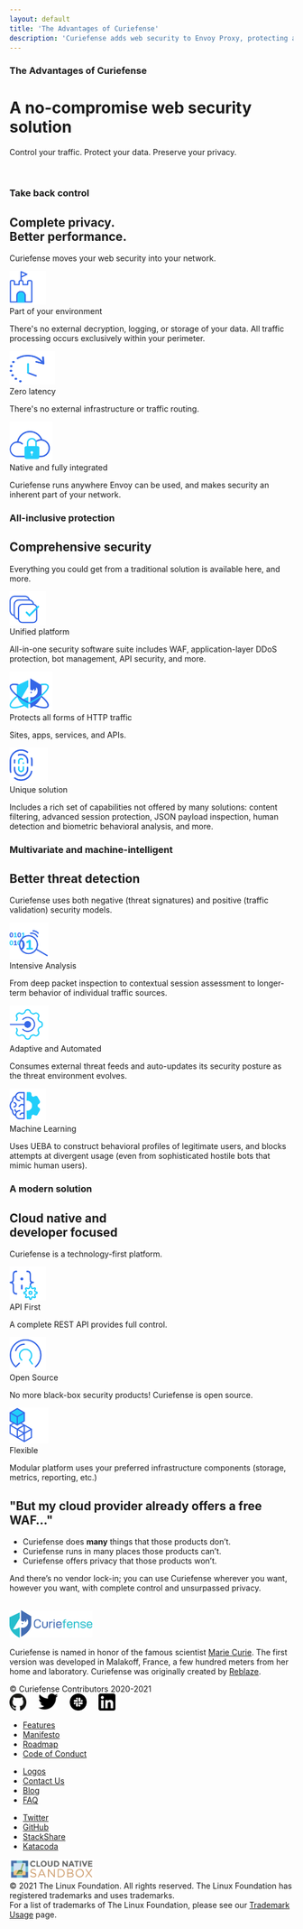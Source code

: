 ```yaml
---
layout: default
title: 'The Advantages of Curiefense'
description: 'Curiefense adds web security to Envoy Proxy, protecting apps, sites, services, and APIs. Here are its advantages compared to other web security solutions.'
---
```


<div class="wrapper">
    <div class="hero-nohome advantages">
      <div class="container w-container">
        <div class="hero-row nohome">
          <div class="row flex-vertical w-row">
            <div class="w-col w-col-6 w-col-stack">
              <div class="item-vertical level-one first">
                <div class="item-vertical first">
                  <h3 class="heading-2 contrast">The Advantages of Curiefense</h3>
                  <h1 class="hero-title nohome contrast">A no-compromise web security solution</h1>
                </div>
                <div class="item-vertical">
                  <p class="paragraph hero-paragraph contrast">Control your traffic. Protect your data. Preserve your privacy.<br></p>
                </div>
              </div>
            </div>
            <div class="no-paddings w-col w-col-6 w-col-stack">
              <div class="hero-image-nohome"><img src="images/isometric_white_bg-06-06.png" srcset="images/isometric_white_bg-06-06-p-500.png 500w, images/isometric_white_bg-06-06-p-800.png 800w, images/isometric_white_bg-06-06-p-1080.png 1080w, images/isometric_white_bg-06-06-p-1600.png 1600w, images/isometric_white_bg-06-06-p-3200.png 3200w, images/isometric_white_bg-06-06.png 6580w" height="" sizes="(max-width: 479px) 93vw, (max-width: 767px) 92vw, (max-width: 991px) 96vw, 610px" alt=""></div>
            </div>
          </div>
        </div>
      </div>
    </div>
    <div class="section columns-icons">
      <div class="container w-container">
        <div class="item-vertical first">
          <h3 class="heading-2">Take back control</h3>
          <h2 class="heading-3">Complete privacy. <br>Better performance.</h2>
          <div class="item-vertical">
            <p class="paragraph hero-paragraph">Curiefense moves your web security into your network.<br></p>
          </div>
        </div>
        <div class="item-vertical">
          <div class="w-layout-grid columns-icons-grid">
            <div class="columns-icons-box">
              <div class="columns-icons-icon-wrapper"><img src="images/castle_1.svg" loading="lazy" height="60" alt=""></div>
              <div class="item-vertical">
                <div class="list-item-title">Part of your environment</div>
                <p class="paragraph">There&#x27;s no external decryption, logging, or storage of your data. All traffic processing occurs exclusively within your perimeter.<br></p>
              </div>
            </div>
            <div class="columns-icons-box">
              <div class="columns-icons-icon-wrapper"><img src="images/speed_1.svg" loading="lazy" height="60" width="81" alt=""></div>
              <div class="item-vertical">
                <div class="list-item-title">Zero latency</div>
                <p class="paragraph">There&#x27;s no external infrastructure or traffic routing.<br></p>
              </div>
            </div>
            <div class="columns-icons-box">
              <div class="columns-icons-icon-wrapper"><img src="images/locked_1.svg" loading="lazy" height="70" alt=""></div>
              <div class="item-vertical">
                <div class="list-item-title">Native and fully integrated</div>
                <p class="paragraph">Curiefense runs anywhere Envoy can be used, and makes security an inherent part of your network.<br></p>
              </div>
            </div>
          </div>
        </div>
      </div>
    </div>
    <div class="section columns-icons contrast">
      <div class="container w-container">
        <div class="item-vertical first">
          <h3 class="heading-2 contrast">All-inclusive protection</h3>
          <h2 class="heading-3 contrast">Comprehensive security</h2>
          <div class="item-vertical">
            <p class="paragraph hero-paragraph contrast">Everything you could get from a traditional solution is available here, and more.<br></p>
          </div>
        </div>
        <div class="item-vertical">
          <div class="w-layout-grid columns-icons-grid">
            <div class="columns-icons-box">
              <div class="columns-icons-icon-wrapper"><img src="images/checklist.svg" loading="lazy" height="60" alt=""></div>
              <div class="item-vertical">
                <div class="list-item-title contrast">Unified platform</div>
                <p class="paragraph contrast">All-in-one security software suite includes WAF, application-layer DDoS protection, bot management, API security, and more.<br></p>
              </div>
            </div>
            <div class="columns-icons-box">
              <div class="columns-icons-icon-wrapper"><img src="images/shield-logo.svg" loading="lazy" height="70" alt=""></div>
              <div class="item-vertical">
                <div class="list-item-title contrast">Protects all forms of HTTP traffic</div>
                <p class="paragraph contrast">Sites, apps, services, and APIs.<br></p>
              </div>
            </div>
            <div class="columns-icons-box">
              <div class="columns-icons-icon-wrapper"><img src="images/unique.svg" loading="lazy" height="63" alt=""></div>
              <div class="item-vertical">
                <div class="list-item-title contrast">Unique solution</div>
                <p class="paragraph contrast">Includes a rich set of capabilities not offered by many solutions: content filtering, advanced session protection, JSON payload inspection, human detection and biometric behavioral analysis, and more.<br></p>
              </div>
            </div>
          </div>
        </div>
      </div>
    </div>
    <div class="section columns-icons">
      <div class="container w-container">
        <div class="item-vertical first">
          <h3 class="heading-2">Multivariate and machine-intelligent</h3>
          <h2 class="heading-3">Better threat detection</h2>
          <div class="item-vertical">
            <p class="paragraph hero-paragraph">Curiefense uses both negative (threat signatures) and positive (traffic validation) security models.<br></p>
          </div>
        </div>
        <div class="item-vertical">
          <div class="w-layout-grid columns-icons-grid">
            <div class="columns-icons-box">
              <div class="columns-icons-icon-wrapper"><img src="images/inspection.svg" loading="lazy" height="65" alt=""></div>
              <div class="item-vertical">
                <div class="list-item-title">Intensive Analysis</div>
                <p class="paragraph">From deep packet inspection to contextual session assessment to longer-term behavior of individual traffic sources.<br></p>
              </div>
            </div>
            <div class="columns-icons-box">
              <div class="columns-icons-icon-wrapper"><img src="images/autoupdates.svg" loading="lazy" height="65" alt=""></div>
              <div class="item-vertical">
                <div class="list-item-title">Adaptive and Automated</div>
                <p class="paragraph">Consumes external threat feeds and auto-updates its security posture as the threat environment evolves.<br></p>
              </div>
            </div>
            <div class="columns-icons-box">
              <div class="columns-icons-icon-wrapper"><img src="images/machine-learning.svg" loading="lazy" height="60" alt=""></div>
              <div class="item-vertical">
                <div class="list-item-title">Machine Learning</div>
                <p class="paragraph">Uses UEBA to construct behavioral profiles of legitimate users, and blocks attempts at divergent usage (even from sophisticated hostile bots that mimic human users).<br></p>
              </div>
            </div>
          </div>
        </div>
      </div>
    </div>
    <div class="section columns-icons white">
      <div class="container w-container">
        <div class="item-vertical first">
          <h3 class="heading-2">A modern solution</h3>
          <h2 class="heading-3">Cloud native and <br>developer focused</h2>
          <div class="item-vertical">
            <p class="paragraph hero-paragraph">Curiefense is a technology-first platform.<br></p>
          </div>
        </div>
        <div class="item-vertical">
          <div class="w-layout-grid columns-icons-grid">
            <div class="columns-icons-box">
              <div class="columns-icons-icon-wrapper"><img src="images/API.svg" loading="lazy" height="60" alt=""></div>
              <div class="item-vertical">
                <div class="list-item-title">API First</div>
                <p class="paragraph">A complete REST API provides full control.<br></p>
              </div>
            </div>
            <div class="columns-icons-box">
              <div class="columns-icons-icon-wrapper"><img src="images/open-source.svg" loading="lazy" height="60" alt=""></div>
              <div class="item-vertical">
                <div class="list-item-title">Open Source</div>
                <p class="paragraph">No more black-box security products! Curiefense is open source.<br></p>
              </div>
            </div>
            <div class="columns-icons-box">
              <div class="columns-icons-icon-wrapper"><img src="images/modular.svg" loading="lazy" height="64" alt=""></div>
              <div class="item-vertical">
                <div class="list-item-title">Flexible</div>
                <p class="paragraph">Modular platform uses your preferred infrastructure components (storage, metrics, reporting, etc.)<br></p>
              </div>
            </div>
          </div>
        </div>
      </div>
    </div>
    <div class="section waf">
      <div class="container w-container">
        <div class="row-section flex-vertical w-row">
          <div class="w-col w-col-11">
            <div class="item-vertical first">
              <h2 class="heading-3">&quot;But my cloud provider already offers a free WAF…&quot;</h2>
              <div class="item-vertical"></div>
            </div>
            <div class="item-vertical">
              <ul role="list" class="list">
                <li class="list-item alt">
                  <div class="paragraph">Curiefense does <strong class="bold-text-2">many</strong> things that those products don’t.</div>
                </li>
                <li class="list-item alt">
                  <div class="paragraph">Curiefense runs in many places those products can’t.</div>
                </li>
                <li class="list-item alt">
                  <div class="paragraph">Curiefense offers privacy that those products won’t.</div>
                </li>
              </ul>
            </div>
            <div class="item-vertical">
              <p class="paragraph">And there’s no vendor lock-in; you can use Curiefense wherever you want, however you want, with complete control and unsurpassed privacy.<br><br></p>
            </div>
          </div>
          <div class="w-col w-col-1"></div>
        </div>
      </div>
    </div>
    <div class="section footer">
      <div class="container w-container">
        <div class="w-row">
          <div class="w-col w-col-4"><img src="images/curie-01.svg" width="147" alt="">
            <div class="footer-description">
              <p class="paragraph">Curiefense is named in honor of the famous scientist <a href="marie-curie.html" target="_blank">Marie Curie</a>. The first version was developed in Malakoff, France, a few hundred meters from her home and laboratory. Curiefense was originally created by <a href="https://www.reblaze.com/" target="_blank">Reblaze</a>.<br></p>
            </div>
            <div class="footer-copyright">© Curiefense Contributors 2020-2021</div>
            <div class="columns w-row">
              <div class="w-col w-col-2 w-col-small-3 w-col-tiny-3">
                <a href="https://github.com/curiefense" target="_blank" class="w-inline-block"><img src="images/github.svg" loading="lazy" width="30" alt=""></a>
              </div>
              <div class="w-col w-col-2 w-col-small-3 w-col-tiny-3">
                <a href="https://twitter.com/curiefense" target="_blank" class="w-inline-block"><img src="images/twitter.svg" loading="lazy" width="35" alt=""></a>
              </div>
              <div class="w-col w-col-2 w-col-small-3 w-col-tiny-3">
                <a href="https://join.slack.com/t/curiefense/shared_invite/zt-nc8lyrjo-JJoY2mwrqNOfkmoA6ycTHg" target="_blank" class="w-inline-block"><img src="images/slack.svg" loading="lazy" width="30" alt=""></a>
              </div>
              <div class="w-col w-col-6 w-col-small-3 w-col-tiny-3">
                <a href="https://www.linkedin.com/company/curiefense" target="_blank" class="w-inline-block"><img src="images/linkedin.svg" loading="lazy" width="30" alt=""></a>
              </div>
            </div>
          </div>
          <div class="w-col w-col-2"></div>
          <div class="w-col w-col-2">
            <ul role="list" class="footer-list">
              <li class="footer-list-item">
                <a href="features.html" class="footer-list-item-link">Features</a>
              </li>
              <li class="footer-list-item">
                <a href="manifesto.html" class="footer-list-item-link">Manifesto</a>
              </li>
              <li class="footer-list-item">
                <a href="https://github.com/curiefense/curiefense/blob/master/ROADMAP.md" target="_blank" class="footer-list-item-link">Roadmap</a>
              </li>
              <li class="footer-list-item">
                <a href="https://github.com/curiefense/curiefense/blob/master/CODE_OF_CONDUCT.md" target="_blank" class="footer-list-item-link">Code of Conduct</a>
              </li>
            </ul>
          </div>
          <div class="w-col w-col-2">
            <ul role="list" class="footer-list second">
              <li class="footer-list-item">
                <a href="https://github.com/cncf/artwork/blob/master/examples/sandbox.md#curiefense-logos" target="_blank" class="footer-list-item-link">Logos</a>
              </li>
              <li class="footer-list-item">
                <a href="contact-us.html" class="footer-list-item-link">Contact Us</a>
              </li>
              <li class="footer-list-item">
                <a href="blog.html" class="footer-list-item-link">Blog</a>
              </li>
              <li class="footer-list-item">
                <a href="faq.html" class="footer-list-item-link">FAQ</a>
              </li>
            </ul>
          </div>
          <div class="w-col w-col-2">
            <ul role="list" class="footer-list second">
              <li class="footer-list-item">
                <a href="https://twitter.com/curiefense" target="_blank" class="footer-list-item-link">Twitter</a>
              </li>
              <li class="footer-list-item">
                <a href="https://github.com/curiefense/curiefense" target="_blank" class="footer-list-item-link">GitHub</a>
              </li>
              <li class="footer-list-item">
                <a href="https://stackshare.io/curiefense/curiefense" target="_blank" class="footer-list-item-link">StackShare</a>
              </li>
              <li class="footer-list-item">
                <a href="https://www.katacoda.com/curiefense" target="_blank" class="footer-list-item-link">Katacoda</a>
              </li>
            </ul>
          </div>
        </div>
      </div>
      <div class="container-2 w-container">
        <a href="https://www.cncf.io/sandbox-projects/" target="_blank" class="w-inline-block"><img src="images/cncf-sandbox-horizontal-color.svg" loading="lazy" width="150" alt="" class="image-8"></a>
      </div>
      <div class="w-container">
        <div class="text-block-4">© 2021 The Linux Foundation. All rights reserved. The Linux Foundation has registered trademarks and uses trademarks. <br>For a list of trademarks of The Linux Foundation, please see our <a href="https://www.linuxfoundation.org/en/trademark-usage/" target="_blank">Trademark Usage</a> page.</div>
      </div>
    </div>
  </div>
  <script src="https://d3e54v103j8qbb.cloudfront.net/js/jquery-3.5.1.min.dc5e7f18c8.js?site=5f906e60f009d620eb2024dd" type="text/javascript" integrity="sha256-9/aliU8dGd2tb6OSsuzixeV4y/faTqgFtohetphbbj0=" crossorigin="anonymous"></script>
  <script src="js/curiefense.js" type="text/javascript"></script>
  <!-- [if lte IE 9]><script src="https://cdnjs.cloudflare.com/ajax/libs/placeholders/3.0.2/placeholders.min.js"></script><![endif] -->